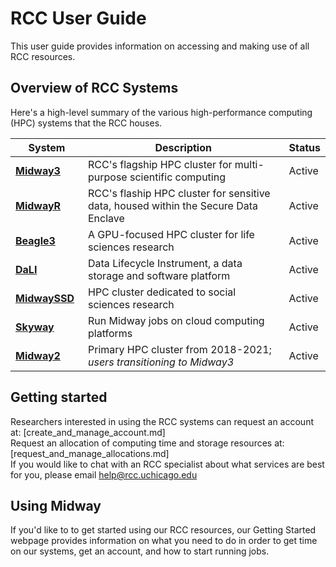 # RCC User Guide

This user guide provides information on accessing and making use of all RCC resources. 

## Overview of RCC Systems
Here's a high-level summary of the various high-performance computing (HPC) systems that the RCC houses. 

|  <div style="width:100px">System</div> | Description | Status |
| ----------- | ----------- | ----------- |
| **[Midway3](midway3_getting_started.md)** | RCC's flagship HPC cluster for multi-purpose scientific computing | Active |
| **[MidwayR](midwayR_getting_started.md)** | RCC's flaship HPC cluster for sensitive data, housed within the Secure Data Enclave | Active |  
| **[Beagle3](beagle3_getting_started.md)** | A GPU-focused HPC cluster for life sciences research | Active |
| **[DaLI](dali_getting_started.md)** | Data Lifecycle Instrument, a data storage and software platform | Active | 
| **[MidwaySSD](midwayssd_getting_started.md)** | HPC cluster dedicated to social sciences research | Active| 
| **[Skyway](skyway_getting_started.md)** | Run Midway jobs on cloud computing platforms | Active |
| **[Midway2](midway3_getting_started.md)** | Primary HPC cluster from 2018-2021; *users transitioning to Midway3* | Active | 

## Getting started

Researchers interested in using the RCC systems can request an account at: [create_and_manage_account.md]  
Request an allocation of computing time and storage resources at: [request_and_manage_allocations.md]  
If you would like to chat with an RCC specialist about what services are best for you, please email help@rcc.uchicago.edu

## Using Midway
If you'd like to to get started using our RCC resources, our Getting Started webpage provides information on what you need to do in order to get time on our systems, get an account, and how to start running jobs.


